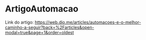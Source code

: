 # ArtigoAutomacao

Link do artigo: https://web.dio.me/articles/automacoes-e-o-melhor-caminho-a-seguir?back=%2Farticles&open-modal=true&page=1&order=oldest
